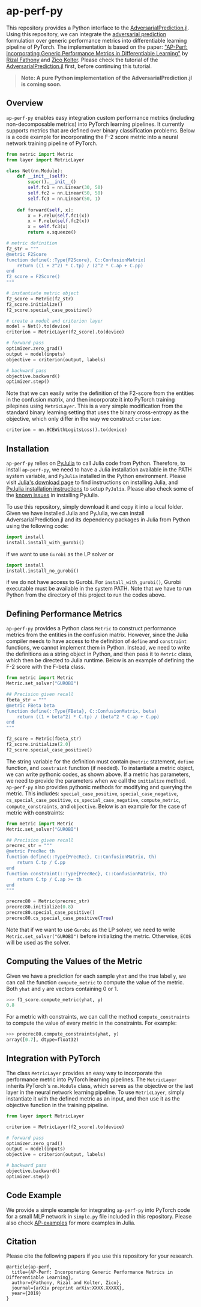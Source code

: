 # ap-perf-py

This repository provides a Python interface to the [AdversarialPrediction.jl](https://github.com/rizalzaf/AdversarialPrediction.jl). Using this repository, we can integrate the [adversarial prediction]() formulation over generic performance metrics into differentiable learning pipeline of PyTorch. The implementation is based on the paper: ["AP-Perf: Incorporating Generic Performance Metrics in Differentiable Learning"]() by [Rizal Fathony](http://rizal.fathony.com) and [Zico Kolter](http://zicokolter.com). 
Please check the tutorial of the [AdversarialPrediction.jl](https://github.com/rizalzaf/AdversarialPrediction.jl) first, before continuing this tutorial.

> **Note: A pure Python implementation of the AdversarialPrediction.jl is coming soon.**

## Overview

`ap-perf-py` enables easy integration custom performance metrics (including non-decomposable metrics) into  PyTorch learning pipelines. It currently supports metrics that are defined over binary classification problems.
Below is a code example for incorporating the F-2 score metric into a neural network training pipeline of PyTorch. 

```python
from metric import Metric
from layer import MetricLayer

class Net(nn.Module):
    def __init__(self):
        super().__init__()
        self.fc1 = nn.Linear(30, 50)
        self.fc2 = nn.Linear(50, 50)
        self.fc3 = nn.Linear(50, 1)
        
    def forward(self, x):
        x = F.relu(self.fc1(x))
        x = F.relu(self.fc2(x))
        x = self.fc3(x)
        return x.squeeze() 

# metric definition
f2_str = """ 
@metric F2Score
function define(::Type{F2Score}, C::ConfusionMatrix)
    return ((1 + 2^2) * C.tp) / (2^2 * C.ap + C.pp)  
end   
f2_score = F2Score() 
"""

# instantiate metric object
f2_score = Metric(f2_str)
f2_score.initialize()
f2_score.special_case_positive()

# create a model and criterion layer
model = Net().to(device)
criterion = MetricLayer(f2_score).to(device)

# forward pass
optimizer.zero_grad()
output = model(inputs)
objective = criterion(output, labels)

# backward pass
objective.backward()
optimizer.step()
```

Note that we can easily write the definition of the F2-score from the entities in the confusion matrix, and then incorporate it into PyTorch training pilepines using `MetricLayer`. This is a very simple modification from the standard binary learning setting that uses the binary cross-entropy as the objective, which only differ in the way we construct `criterion`:
```python
criterion = nn.BCEWithLogitsLoss().to(device)
```

## Installation

`ap-perf-py` relies on [PyJulia](https://pyjulia.readthedocs.io/en/latest/) to call Julia code from Python. Therefore, to install `ap-perf-py`, we need to have a Julia installation available in the PATH system variable, and `PyJulia` installed in the Python environment. Please visit [Julia's download page](https://julialang.org/downloads/) to find instructions on installing Julia, and [PyJulia installation instructions](https://pyjulia.readthedocs.io/en/latest/installation.html) to setup `PyJulia`. Please also check some of the [known issues](https://pyjulia.readthedocs.io/en/latest/troubleshooting.html) in installing PyJulia.

To use this repository, simply download it and copy it into a local folder. Given we have installed Julia and PyJulia, we can install AdversarialPrediction.jl and its dependency packages in Julia from Python using the following code:
```python
import install
install.install_with_gurobi()
```
if we want to use `Gurobi` as the LP solver or
```python
import install
install.install_no_gurobi()
```
if we do not have access to Gurobi. For `install_with_gurobi()`, Gurobi executable must be available in the system PATH.
Note that we have to run Python from the directory of this project to run the codes above. 


## Defining Performance Metrics

`ap-perf-py` provides a Python class `Metric` to construct performance metrics from the entities in the confusion matrix. However, since the Julia compiler needs to have access to the definition of `define` and `constraint` functions, we cannot implement them in Python. Instead, we need to write the definitions as a string object in Python, and then pass it to `Metric` class, which then be directed to Julia runtime. 
Below is an example of defining the F-2 score with the F-beta class.  

```python
from metric import Metric
Metric.set_solver("GUROBI")

## Precision given recall
fbeta_str = """ 
@metric FBeta beta
function define(::Type{FBeta}, C::ConfusionMatrix, beta)
    return ((1 + beta^2) * C.tp) / (beta^2 * C.ap + C.pp)  
end   
"""

f2_score = Metric(fbeta_str)
f2_score.initialize(2.0)
f2_score.special_case_positive()
```

The string variable for the definition must contain `@metric` statement, `define` function, and `constraint` function (if needed). 
To instantiate a metric object, we can write pythonic codes, as shown above. If a metric has parameters, we need to provide the parameters when we call the `initialize` method.
`ap-perf-py` also provides pythonic methods for modifying and querying the metric. This includes: `special_case_positive`, `special_case_negative`, `cs_special_case_positive`, `cs_special_case_negative`, `compute_metric`, `compute_constraints`, and `objective`.
Below is an example for the case of metric with constraints:
```python
from metric import Metric
Metric.set_solver("GUROBI")

## Precision given recall
precrec_str = """
@metric PrecRec th
function define(::Type{PrecRec}, C::ConfusionMatrix, th)
    return C.tp / C.pp
end   
function constraint(::Type{PrecRec}, C::ConfusionMatrix, th)
    return C.tp / C.ap >= th
end 
"""

precrec80 = Metric(precrec_str)
precrec80.initialize(0.8)
precrec80.special_case_positive()
precrec80.cs_special_case_positive(True)
```

Note that if we want to use `Gurobi` as the LP solver, we need to write `Metric.set_solver("GUROBI")` before initializing the metric. Otherwise, `ECOS` will be used as the solver.

## Computing the Values of the Metric

Given we have a prediction for each sample `yhat` and the true label `y`, we can call the function `compute_metric` to compute the value of the metric. Both `yhat` and `y` are vectors containing 0 or 1. 
```python
>>> f1_score.compute_metric(yhat, y)
0.8
```  

For a metric with constraints, we can call the method `compute_constraints` to compute the value of every  metric in the constraints. For example:
```python
>>> precrec80.compute_constraints(yhat, y)
array([0.7], dtype=float32)
```

## Integration with PyTorch

The class `MetricLayer` provides an easy way to incorporate the performance metric into PyTorch learning pipelines. The `MetricLayer` inherits PyTorch's `nn.Module` class, which serves as the objective or the last layer in the neural network learning pipeline. To use `MetricLayer`, simply instantiate it with the defined metric as an input, and then use it as the objective function in the training pipeline.

```python
from layer import MetricLayer

criterion = MetricLayer(f2_score).to(device)

# forward pass
optimizer.zero_grad()
output = model(inputs)
objective = criterion(output, labels)

# backward pass
objective.backward()
optimizer.step()
```


## Code Example

We provide a simple example for integrating  `ap-perf-py` into PyTorch code for a small MLP network in `simple.py` file included in this repository. Please also check [AP-examples](https://github.com/rizalzaf/AP-examples) for more examples in Julia. 

## Citation

Please cite the following papers if you use this repository for your research.

```
@article{ap-perf,
  title={AP-Perf: Incorporating Generic Performance Metrics in Differentiable Learning},
  author={Fathony, Rizal and Kolter, Zico},
  journal={arXiv preprint arXiv:XXXX.XXXXX},
  year={2019}
}
```

